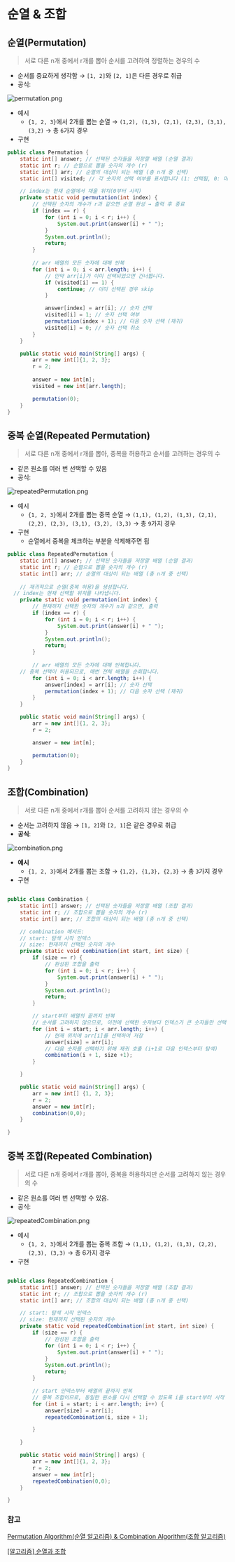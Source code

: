 # 순열 & 조합

## 순열(Permutation)

> 서로 다른 n개 중에서 r개를 뽑아 순서를 고려하여 정렬하는 경우의 수
>
- 순서를 중요하게 생각함 → `[1, 2]`와 `[2, 1]`은 다른 경우로 취급
- 공식:

![permutation.png](https://github.com/user-attachments/assets/2af8c3f2-3545-4bf8-a486-fa54fefce0a4)

- 예시
  - `{1, 2, 3}`에서 2개를 뽑는 순열 → `(1,2), (1,3), (2,1), (2,3), (3,1), (3,2)` → 총 `6`가지 경우
- 구현

```java
public class Permutation {
	static int[] answer; // 선택된 숫자들을 저장할 배열 (순열 결과)
	static int r; // 순열으로 뽑을 숫자의 개수 (r)
	static int[] arr; // 순열의 대상이 되는 배열 (총 n개 중 선택)
	static int[] visited; // 각 숫자의 선택 여부를 표시합니다 (1: 선택됨, 0: 미선택)

	// index는 현재 순열에서 채울 위치(0부터 시작)
	private static void permutation(int index) {
		// 선택된 숫자의 개수가 r과 같으면 순열 완성 → 출력 후 종료
		if (index == r) {
			for (int i = 0; i < r; i++) {
				System.out.print(answer[i] + " ");
			}
			System.out.println();
			return;
		}
		
		// arr 배열의 모든 숫자에 대해 반복
		for (int i = 0; i < arr.length; i++) {
			// 만약 arr[i]가 이미 선택되었으면 건너뜁니다.
			if (visited[i] == 1) {
				continue; // 이미 선택된 경우 skip
			}

			answer[index] = arr[i]; // 숫자 선택
			visited[i] = 1; // 숫자 선택 여부
			permutation(index + 1); // 다음 숫자 선택 (재귀)
			visited[i] = 0; // 숫자 선택 취소
		}
	}

	public static void main(String[] args) {
		arr = new int[]{1, 2, 3};
		r = 2;
		
		answer = new int[n];
		visited = new int[arr.length];

		permutation(0);
	}
}

```

## 중복 순열(Repeated Permutation)

> 서로 다른 n개 중에서 r개를 뽑아, 중복을 허용하고 순서를 고려하는 경우의 수
>
- 같은 원소를 여러 번 선택할 수 있음
- 공식:

![repeatedPermutation.png](https://github.com/user-attachments/assets/d478d16c-e303-466e-af56-aaa9af2413e0)

- 예시
  - `{1, 2, 3}`에서 2개를 뽑는 중복 순열 → `(1,1), (1,2), (1,3), (2,1), (2,2), (2,3), (3,1), (3,2), (3,3)` → 총 `9`가지 경우
- 구현
  - 순열에서 중복을 체크하는 부분을 삭제해주면 됨

```java
public class RepeatedPermutation {
	static int[] answer; // 선택된 숫자들을 저장할 배열 (순열 결과)
	static int r; // 순열으로 뽑을 숫자의 개수 (r)
	static int[] arr; // 순열의 대상이 되는 배열 (총 n개 중 선택)
	
	// 재귀적으로 순열(중복 허용)을 생성합니다.
  // index는 현재 선택할 위치를 나타냅니다.
	private static void permutation(int index) {
		// 현재까지 선택한 숫자의 개수가 n과 같으면, 출력
		if (index == r) {
			for (int i = 0; i < r; i++) {
				System.out.print(answer[i] + " ");
			}
			System.out.println();
			return;
		}
		
		// arr 배열의 모든 숫자에 대해 반복합니다.
    // 중복 선택이 허용되므로, 매번 전체 배열을 순회합니다.
		for (int i = 0; i < arr.length; i++) {
			answer[index] = arr[i]; // 숫자 선택
			permutation(index + 1); // 다음 숫자 선택 (재귀)
		}
	}

	public static void main(String[] args) {
		arr = new int[]{1, 2, 3};
		r = 2;

		answer = new int[n];

		permutation(0);
	}
}
```

## 조합(Combination)

> 서로 다른 n개 중에서 r개를 뽑아 순서를 고려하지 않는 경우의 수
>
- 순서는 고려하지 않음 → `[1, 2]`와 `[2, 1]`은 같은 경우로 취급
- **공식**:

![combination.png](https://github.com/user-attachments/assets/87f5331b-5764-4c0d-8838-5501f308633a)

- **예시**
  - `{1, 2, 3}`에서 2개를 뽑는 조합 → `{1,2}, {1,3}, {2,3}` → 총 `3`가지 경우
- 구현

```java

public class Combination {
	static int[] answer; // 선택된 숫자들을 저장할 배열 (조합 결과)
	static int r; // 조합으로 뽑을 숫자의 개수 (r)
	static int[] arr; // 조합의 대상이 되는 배열 (총 n개 중 선택)

	// combination 메서드:
	// start: 탐색 시작 인덱스
	// size: 현재까지 선택된 숫자의 개수
	private static void combination(int start, int size) {
		if (size == r) {
			// 완성된 조합을 출력
			for (int i = 0; i < r; i++) {
				System.out.print(answer[i] + " ");
			}
			System.out.println();
			return;
		}

		// start부터 배열의 끝까지 반복
		// 순서를 고려하지 않으므로, 이전에 선택한 숫자보다 인덱스가 큰 숫자들만 선택
		for (int i = start; i < arr.length; i++) {
			// 현재 위치에 arr[i]를 선택하여 저장
			answer[size] = arr[i];
			// 다음 숫자를 선택하기 위해 재귀 호출 (i+1로 다음 인덱스부터 탐색)
			combination(i + 1, size +1);
		}

	}

	public static void main(String[] args) {
		arr = new int[] {1, 2, 3};
		r = 2;
		answer = new int[r];
		combination(0,0);
	}

}

```

## 중복 조합(Repeated Combination)

> 서로 다른 n개 중에서 r개를 뽑아, 중복을 허용하지만 순서를 고려하지 않는 경우의 수
>
- 같은 원소를 여러 번 선택할 수 있음.
- 공식:

![repeatedCombination.png](https://github.com/user-attachments/assets/e681b6ba-998c-4eb2-8e4b-361603c7985a)

- 예시
  - `{1, 2, 3}`에서 2개를 뽑는 중복 조합 → `(1,1), (1,2), (1,3), (2,2), (2,3), (3,3)` → 총 6가지 경우
- 구현

```java

public class RepeatedCombination {
	static int[] answer; // 선택된 숫자들을 저장할 배열 (조합 결과)
	static int r; // 조합으로 뽑을 숫자의 개수 (r)
	static int[] arr; // 조합의 대상이 되는 배열 (총 n개 중 선택)

	// start: 탐색 시작 인덱스
	// size: 현재까지 선택된 숫자의 개수
	private static void repeatedCombination(int start, int size) {
		if (size == r) {
			// 완성된 조합을 출력
			for (int i = 0; i < r; i++) {
				System.out.print(answer[i] + " ");
			}
			System.out.println();
			return;
		}

		// start 인덱스부터 배열의 끝까지 반복
		// 중복 조합이므로, 동일한 원소를 다시 선택할 수 있도록 i를 start부터 시작 (즉, 인덱스의 중복 허용)
		for (int i = start; i < arr.length; i++) {
			answer[size] = arr[i];
			repeatedCombination(i, size + 1);

		}

	}

	public static void main(String[] args) {
		arr = new int[]{1, 2, 3};
		r = 2;
		answer = new int[r];
		repeatedCombination(0,0);
	}

}

```

### 참고

[Permutation Algorithm(순열 알고리즘) & Combination Algorithm(조합 알고리즘)](https://rutgo-letsgo.tistory.com/entry/Permutation-Algorithm%EC%88%9C%EC%97%B4-%EC%95%8C%EA%B3%A0%EB%A6%AC%EC%A6%98-Combination-Algorithm%EC%A1%B0%ED%95%A9-%EC%95%8C%EA%B3%A0%EB%A6%AC%EC%A6%98)

[[알고리즘] 순열과 조합](https://velog.io/@chancehee/%EC%88%9C%EC%97%B4%EA%B3%BC-%EC%A1%B0%ED%95%A9)